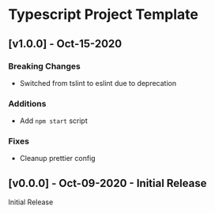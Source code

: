 # Typescript Project Template

## [v1.0.0] - Oct-15-2020

### Breaking Changes

- Switched from tslint to eslint due to deprecation

### Additions

- Add `npm start` script

### Fixes

- Cleanup prettier config

## [v0.0.0] - Oct-09-2020 - Initial Release

Initial Release
